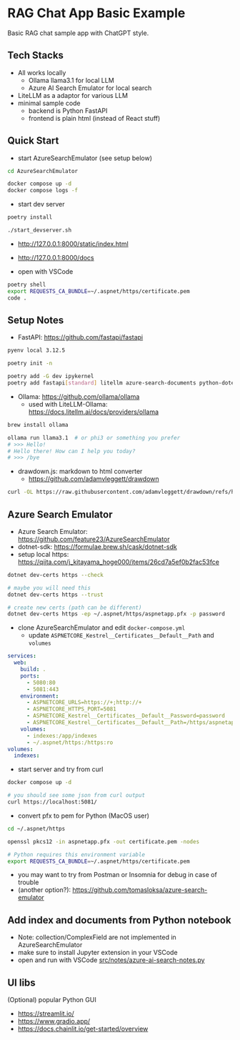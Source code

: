 # RAG Chat App Basic Example

Basic RAG chat sample app with ChatGPT style.

## Tech Stacks

* All works locally
  - Ollama llama3.1 for local LLM
  - Azure AI Search Emulator for local search
* LiteLLM as a adaptor for various LLM
* minimal sample code
  - backend is Python FastAPI
  - frontend is plain html (instead of React stuff)

## Quick Start

* start AzureSearchEmulator (see setup below)

```bash
cd AzureSearchEmulator

docker compose up -d
docker compose logs -f
```

* start dev server

```bash
poetry install

./start_devserver.sh
```

* http://127.0.0.1:8000/static/index.html
* http://127.0.0.1:8000/docs

* open with VSCode

```bash
poetry shell
export REQUESTS_CA_BUNDLE=~/.aspnet/https/certificate.pem
code .
```

## Setup Notes

* FastAPI: https://github.com/fastapi/fastapi

```bash
pyenv local 3.12.5

poetry init -n

poetry add -G dev ipykernel
poetry add fastapi[standard] litellm azure-search-documents python-dotenv
```

* Ollama: https://github.com/ollama/ollama
  - used with LiteLLM-Ollama: https://docs.litellm.ai/docs/providers/ollama

```bash
brew install ollama

ollama run llama3.1  # or phi3 or something you prefer
# >>> Hello!
# Hello there! How can I help you today?
# >>> /bye
```

* drawdown.js: markdown to html converter
  - https://github.com/adamvleggett/drawdown

```bash
curl -OL https://raw.githubusercontent.com/adamvleggett/drawdown/refs/heads/master/drawdown.js
```

## Azure Search Emulator

* Azure Search Emulator: https://github.com/feature23/AzureSearchEmulator
* dotnet-sdk: https://formulae.brew.sh/cask/dotnet-sdk
* setup local https: https://qiita.com/j_kitayama_hoge000/items/26cd7a5ef0b2fac53fce

```bash
dotnet dev-certs https --check

# maybe you will need this
dotnet dev-certs https --trust

# create new certs (path can be different)
dotnet dev-certs https -ep ~/.aspnet/https/aspnetapp.pfx -p password
```

* clone AzureSearchEmulator and edit `docker-compose.yml`
  - update `ASPNETCORE_Kestrel__Certificates__Default__Path` and `volumes`

```yaml
services:
  web:
    build: .
    ports:
      - 5080:80
      - 5081:443
    environment:
      - ASPNETCORE_URLS=https://+;http://+
      - ASPNETCORE_HTTPS_PORT=5081
      - ASPNETCORE_Kestrel__Certificates__Default__Password=password
      - ASPNETCORE_Kestrel__Certificates__Default__Path=/https/aspnetapp.pfx
    volumes:
      - indexes:/app/indexes
      - ~/.aspnet/https:/https:ro
volumes:
  indexes:
```

* start server and try from curl

```bash
docker compose up -d

# you should see some json from curl output
curl https://localhost:5081/
```

* convert pfx to pem for Python (MacOS user)

```bash
cd ~/.aspnet/https

openssl pkcs12 -in aspnetapp.pfx -out certificate.pem -nodes

# Python requires this environment variable
export REQUESTS_CA_BUNDLE=~/.aspnet/https/certificate.pem
```

* you may want to try from Postman or Insomnia for debug in case of trouble
* (another option?): https://github.com/tomasloksa/azure-search-emulator

## Add index and documents from Python notebook

* Note: collection/ComplexField are not implemented in AzureSearchEmulator
* make sure to install Jupyter extension in your VSCode
* open and run with VSCode [src/notes/azure-ai-search-notes.py](src/notes/azure-ai-search-notes.py)

## UI libs

(Optional) popular Python GUI

* https://streamlit.io/
* https://www.gradio.app/
* https://docs.chainlit.io/get-started/overview
